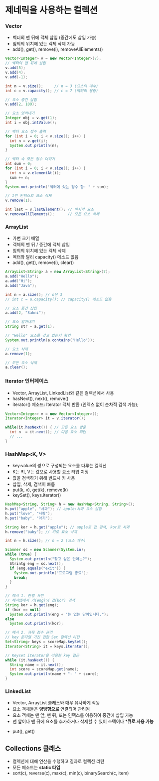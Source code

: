 # 제네릭을 사용하는 컬렉션

### Vector<E>

- 벡터의 맨 뒤에 객체 삽입 (중간에도 삽입 가능)
- 임의의 위치에 있는 객체 삭제 가능
- add(), get(), remove(i), removeAllElements()

```Java
Vector<Integer> v = new Vector<Integer>(7);
// 벡터의 맨 뒤에 삽입
v.add(5);
v.add(4);
v.add(-1);

int n = v.size();     // n = 3 (요소의 개수)
int c = v.capacity(); // c = 7 (벡터의 용량)

// 요소 중간 삽입
v.add(2, 100);

// 요소 얻어내기
Integer obj = v.get(1);
int i = obj.intValue();

// 벡터 요소 정수 출력
for (int i = 0; i < v.size(); i++) {
  int n = v.get(i);
  System.out.println(n);
}

// 벡터 속 모든 정수 더하기
int sum = 0;
for (int i = 0; i < v.size(); i++) {
  int n = v.elementAt(i);
  sum += n;
}
System.out.println("벡터에 있는 정수 합: " + sum);

// 1번 인덱스의 요소 삭제
v.remove(1);

int last = v.lastElement(); // 마지막 요소
v.removeAllElements();      // 모든 요소 삭제
```

### ArrayList<E>

- 가변 크기 배열
- 객체의 맨 뒤 / 중간에 객체 삽입
- 임의의 위치에 있는 객체 삭제
- 벡터와 달리 capacity() 메소드 없음
- add(), get(), remove(i), clear()

```Java
ArrayList<String> a = new ArrayList<String>(7);
a.add("Hello");
a.add("Hi");
a.add("Java");

int n = a.size(); // n은 3
// int c = a.capacity(); // capacity() 메소드 없음

// 요소 중간 삽입
a.add(2, "Sahni");

// 요소 알아내기
String str = a.get(1);

// "Hello" 요소를 갖고 있는지 확인
System.out.println(a.contains("Hello"));

// 요소 삭제
a.remove(1);

// 모든 요소 삭제
a.clear();
```

### Iterator<E> 인터페이스

- Vector, ArrayList, LinkedList와 같은 컬렉션에서 사용
- hasNext(), next(), remove()
- iterator() 메소드: Iterator 객체 반환 (인덱스 없이 순차적 검색 가능);

```Java
Vector<Integer> v = new Vector<Integer>();
Iterator<Integer> it = v.iterator();

while(it.hasNext()) { // 모든 요소 방문
  int n  = it.next(); // 다음 요소 리턴
  // ...
}
```

### HashMap<K, V>

- key:value의 쌍으로 구성되는 요소를 다루는 컬렉션
- K는 키, V는 값으로 사용할 요소 타입 지정
- 값을 검색하기 위해 반드시 키 사용
- 삽입, 삭제, 검색이 빠름
- put(k, v), get(k), remove(k)
- keySet(), keys.iterator()

```Java
HashMap<String, String> h = new HashMap<String, String>();
h.put("apple", "사과"); // apple:사과 요소 삽입
h.put("love", "사랑");
h.put("baby", "아기");

String kor = h.get("apple"); // apple로 값 검색, kor로 사과
h.remove("baby"); // 키로 요소 삭제

int n = h.size(); // n = 2 (요소 개수)

Scanner sc = new Scanner(System.in);
while (true) {
  System.out.println("찾고 싶은 단어는?");
  Strintg eng = sc.next();
  if (eng.equals("exit")) {
    System.out.println("프로그램 종료");
    break;
  }
}

// 예시 1. 한영 사전
// 해시맵에서 키(eng)의 값(kor) 검색
String kor = h.get(eng);
if (kor == null)
  System.out.println(eng + "는 없는 단어입니다.");
else
  System.out.println(kor);

// 예시 2. 과목 점수 관리
// key 문자열 가진 집합 Set 컬렉션 리턴
Set<String> keys = scoreMap.keySet();
Iterator<String> it = keys.iterator();

// Keyset iterator을 이용한 key 접근
while (it.hasNext()) {
  String name = it.next();
  int score = scoreMap.get(name);
  System.out.println(name + ": " + score);
}

```

### LinkedList<E>
- Vector, ArrayList 클래스와 매우 유사하게 작동
- 요소 객체들은 **양방향으로** 연결되어 관리됨
- 요소 객체는 맨 앞, 맨 뒤, 또는 인덱스를 이용하여 중간에 삽입 가능
- 맨 앞이나 맨 뒤에 요소를 추가하거나 삭제할 수 있어 스택이나 ***큐로 사용 가능**
* put(), get()

## Collections 클래스
- 컬렉션에 대해 연산을 수행하고 결과로 컬렉션 리턴
- 모든 메소드는 **static 타입**
- sort(c), reverse(c), max(c), min(c), binarySearch(c, item)